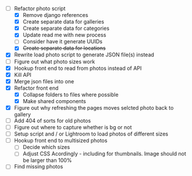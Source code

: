 - [ ] Refactor photo script
    - [x] Remove django references
    - [x] Create separate data for galleries
    - [x] Create separate data for categories
    - [x] Update read me with new process
    - [ ] Consider have it generate UUIDs
    - [x] ~~Create separate data for locations~~
- [x] Rewrite load photo script to generate JSON file(s) instead
- [ ] Figure out what photo sizes work
- [x] Hookup front end to read from photos instead of API
- [x] Kill API
- [x] Merge json files into one
- [x] Refactor front end
    - [x] Collapse folders to files where possible
    - [x] Make shared components 
- [x] Figure out why refreshing the pages moves selcted photo back to gallery
- [ ] Add 404 of sorts for old photos
- [ ] Figure out where to capture whether is bg or not
- [ ] Setup script and / or Lightroom to load photos of different sizes
- [ ] Hookup front end to multisized photos
    - [ ] Decide which sizes
    - [ ] Adjust CSS Acordingly - including for thumbnails. Image should not be larger than 100%
- [ ] Find missing photos